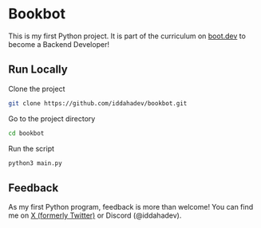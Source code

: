 # Bookbot

This is my first Python project. It is part of the curriculum on [boot.dev](https://www.boot.dev) to become a Backend Developer!

## Run Locally

Clone the project

```bash
git clone https://github.com/iddahadev/bookbot.git
```

Go to the project directory

```bash
cd bookbot
```

Run the script

```bash
python3 main.py
```

## Feedback

As my first Python program, feedback is more than welcome! You can find me on [X (formerly Twitter)](https://www.x.com/iddahadev) or Discord (@iddahadev).
